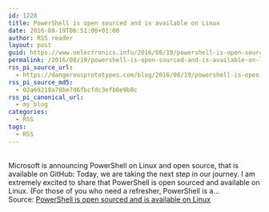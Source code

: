 ```yaml
---
id: 1228
title: PowerShell is open sourced and is available on Linux
date: 2016-08-19T06:51:00+01:00
author: RSS reader
layout: post
guid: https://www.uelectronics.info/2016/08/19/powershell-is-open-sourced-and-is-available-on-linux/
permalink: /2016/08/19/powershell-is-open-sourced-and-is-available-on-linux/
rss_pi_source_url:
  - https://dangerousprototypes.com/blog/2016/08/19/powershell-is-open-sourced-and-is-available-on-linux/
rss_pi_source_md5:
  - 02a69218a78be7d6fbcfdc3efb0e9b8c
rss_pi_canonical_url:
  - my_blog
categories:
  - RSS
tags:
  - RSS
---
```

&#013;  
Microsoft is announcing PowerShell on Linux and open source, that is available on GitHub: Today, we are taking the next step in our journey. I am extremely excited to share that PowerShell is open sourced and available on Linux. (For those of you who need a refresher, PowerShell is a…&#013;  
Source: <a href="https://dangerousprototypes.com/blog/2016/08/19/powershell-is-open-sourced-and-is-available-on-linux/" target="_blank">PowerShell is open sourced and is available on Linux</a>